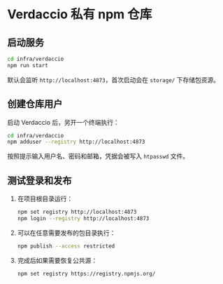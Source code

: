 # Verdaccio 私有 npm 仓库

## 启动服务

```bash
cd infra/verdaccio
npm run start
```

默认会监听 `http://localhost:4873`，首次启动会在 `storage/` 下存储包资源。

## 创建仓库用户

启动 Verdaccio 后，另开一个终端执行：

```bash
cd infra/verdaccio
npm adduser --registry http://localhost:4873
```

按照提示输入用户名、密码和邮箱，凭据会被写入 `htpasswd` 文件。

## 测试登录和发布

1. 在项目根目录运行：

   ```bash
   npm set registry http://localhost:4873
   npm login --registry http://localhost:4873
   ```

2. 可以在任意需要发布的包目录执行：

   ```bash
   npm publish --access restricted
   ```

3. 完成后如果需要恢复公共源：

   ```bash
   npm set registry https://registry.npmjs.org/
   ```
